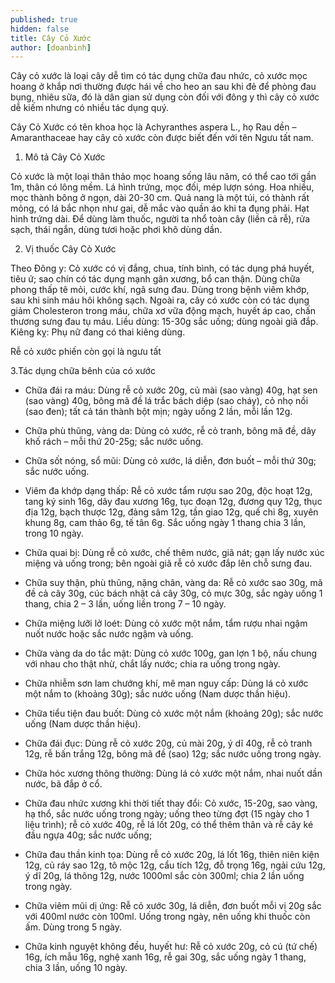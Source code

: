 ```yaml
---
published: true
hidden: false
title: Cây Cỏ Xước
author: [doanbinh]
---
```


Cây cỏ xước là loại cây dễ tìm có tác dụng chữa đau nhức, cỏ xước mọc hoang ở khắp nơi thường được hái về cho heo an sau khi đẻ để phòng đau bụng, nhiêu sữa, đó là dân gian sử dụng còn đối với đông y thì cây cỏ xước dễ kiếm nhưng có nhiều tác dụng quý.

Cây Cỏ Xước có tên khoa học là Achyranthes aspera L., họ Rau dền – Amaranthaceae hay cây cỏ xước còn được biết đến với tên Ngưu tất nam.

1. Mô tả Cây Cỏ Xước

Cỏ xước là một loại thân thảo mọc hoang sống lâu năm, có thể cao tới gần 1m, thân có lông mềm. Lá hình trứng, mọc đối, mép lượn sóng. Hoa nhiều, mọc thành bông ở ngọn, dài 20-30 cm. Quả nang là một túi, có thành rất mỏng, có lá bắc nhọn như gai, dễ mắc vào quần áo khi ta đụng phải. Hạt hình trứng dài. Để dùng làm thuốc, người ta nhổ toàn cây (liền cả rễ), rửa sạch, thái ngắn, dùng tươi hoặc phơi khô dùng dần.

2. Vị thuốc Cây Cỏ Xước

Theo Đông y: Cỏ xước có vị đắng, chua, tính bình, có tác dụng phá huyết, tiêu ứ; sao chín có tác dụng mạnh gân xương, bổ can thận. Dùng chữa phong thấp tê mỏi, cước khí, ngã sưng đau. Dùng trong bệnh viêm khớp, sau khi sinh máu hôi không sạch. Ngoài ra, cây có xước còn có tác dụng giảm Cholesteron trong máu, chữa xơ vữa động mạch, huyết áp cao, chấn thương sưng đau tụ máu. Liều dùng: 15-30g sắc uống; dùng ngoài giã đắp. Kiêng kỵ: Phụ nữ đang có thai kiêng dùng.

Rễ cỏ xước phiến còn gọi là ngưu tất

3.Tác dụng chữa bênh của có xước

- Chữa đái ra máu: Dùng rễ cỏ xước 20g, củ mài (sao vàng) 40g, hạt sen (sao vàng) 40g, bông mã đề lá trắc bách diệp (sao cháy), cỏ nhọ nồi (sao đen); tất cả tán thành bột mịn; ngày uống 2 lần, mỗi lần 12g.

- Chữa phù thũng, vàng da: Dùng cỏ xước, rễ cỏ tranh, bông mã đề, dây khố rách – mỗi thứ 20-25g; sắc nước uống.

- Chữa sốt nóng, sổ mũi: Dùng cỏ xước, lá diễn, đơn buốt – mỗi thứ 30g; sắc nước uống.

- Viêm đa khớp dạng thấp: Rễ cỏ xước tẩm rượu sao 20g, độc hoạt 12g, tang ký sinh 16g, dây đau xương 16g, tục đoạn 12g, đương quy 12g, thục địa 12g, bạch thược 12g, đảng sâm 12g, tần giao 12g, quế chi 8g, xuyên khung 8g, cam thảo 6g, tế tân 6g. Sắc uống ngày 1 thang chia 3 lần, trong 10 ngày.

- Chữa quai bị: Dùng rễ cỏ xước, chế thêm nước, giã nát; gạn lấy nước xúc miệng và uống trong; bên ngoài giã rễ cỏ xước đắp lên chỗ sưng đau.

- Chữa suy thận, phù thũng, nặng chân, vàng da: Rễ cỏ xước sao 30g, mã đề cả cây 30g, cúc bách nhật cả cây 30g, cỏ mực 30g, sắc ngày uống 1 thang, chia 2 – 3 lần, uống liền trong 7 – 10 ngày.

- Chữa miệng lưỡi lở loét: Dùng cỏ xước một nắm, tẩm rượu nhai ngậm nuốt nước hoặc sắc nước ngậm và uống.

- Chữa vàng da do tắc mật: Dùng cỏ xước 100g, gan lợn 1 bộ, nấu chung với nhau cho thật nhừ, chắt lấy nước; chia ra uống trong ngày.

- Chữa nhiễm sơn lam chướng khí, mê man nguy cấp: Dùng lá cỏ xước một nắm to (khoảng 30g); sắc nước uống (Nam dược thần hiệu).

- Chữa tiểu tiện đau buốt: Dùng cỏ xước một nắm (khoảng 20g); sắc nước uống (Nam dược thần hiệu).

- Chữa đái đục: Dùng rễ cỏ xước 20g, củ mài 20g, ý dĩ 40g, rễ cỏ tranh 12g, rễ bấn trắng 12g, bông mã đề (sao) 12g; sắc nước uống trong ngày.

- Chữa hóc xương thông thường: Dùng lá cỏ xước một nắm, nhai nuốt dần nước, bã đắp ở cổ.

- Chữa đau nhức xương khi thời tiết thay đổi: Cỏ xước, 15-20g, sao vàng, hạ thổ, sắc nước uống trong ngày; uống theo từng đợt (15 ngày cho 1 liệu trình); rễ cỏ xước 40g, rễ lá lốt 20g, có thể thêm thân và rễ cây ké đầu ngựa 40g; sắc nước uống;

- Chữa đau thần kinh tọa: Dùng rễ cỏ xước 20g, lá lốt 16g, thiên niên kiện 12g, củ ráy sao 12g, tô mộc 12g, cẩu tích 12g, đỗ trọng 16g, ngải cứu 12g, ý dĩ 20g, lá thông 12g, nước 1000ml sắc còn 300ml; chia 2 lần uống trong ngày.

- Chữa viêm mũi dị ứng: Rễ cỏ xước 30g, lá diễn, đơn buốt mỗi vị 20g sắc với 400ml nước còn 100ml. Uống trong ngày, nên uống khi thuốc còn ấm. Dùng trong 5 ngày.

- Chữa kinh nguyệt không đều, huyết hư: Rễ cỏ xước 20g, cỏ cú (tứ chế) 16g, ích mẫu 16g, nghệ xanh 16g, rễ gai 30g, sắc uống ngày 1 thang, chia 3 lần, uống 10 ngày.